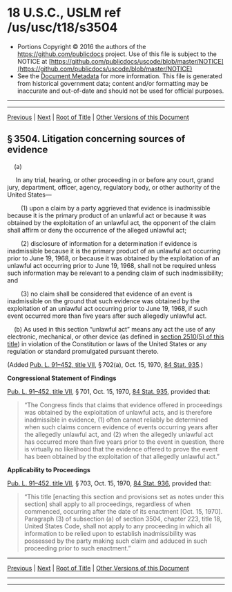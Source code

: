 ---
---

# 18 U.S.C., USLM ref /us/usc/t18/s3504

* Portions Copyright © 2016 the authors of the https://github.com/publicdocs project.
  Use of this file is subject to the NOTICE at [https://github.com/publicdocs/uscode/blob/master/NOTICE](https://github.com/publicdocs/uscode/blob/master/NOTICE)
* See the [Document Metadata](././../../../../..//README.md) for more information.
  This file is generated from historical government data; content and/or formatting may be inaccurate and out-of-date and should not be used for official purposes.

----------
----------

[Previous](./../../../../..//us/usc/t18/ptII/ch223/m__us_usc_t18_s3503.md) | [Next](./../../../../..//us/usc/t18/ptII/ch223/m__us_usc_t18_s3505.md) | [Root of Title](./../../../../../) | [Other Versions of this Document](https://publicdocs.github.io/go/links?ns=uslm&ref=%2Fus%2Fusc%2Ft18%2Fs3504)

## § 3504. Litigation concerning sources of evidence

    (a)

     In any trial, hearing, or other proceeding in or before any court, grand jury, department, officer, agency, regulatory body, or other authority of the United States—

        (1) upon a claim by a party aggrieved that evidence is inadmissible because it is the primary product of an unlawful act or because it was obtained by the exploitation of an unlawful act, the opponent of the claim shall affirm or deny the occurrence of the alleged unlawful act;

        (2) disclosure of information for a determination if evidence is inadmissible because it is the primary product of an unlawful act occurring prior to June 19, 1968, or because it was obtained by the exploitation of an unlawful act occurring prior to June 19, 1968, shall not be required unless such information may be relevant to a pending claim of such inadmissibility; and

        (3) no claim shall be considered that evidence of an event is inadmissible on the ground that such evidence was obtained by the exploitation of an unlawful act occurring prior to June 19, 1968, if such event occurred more than five years after such allegedly unlawful act.

    (b) As used in this section “unlawful act” means any act the use of any electronic, mechanical, or other device (as defined in [section 2510(5) of this title][/us/usc/t18/s2510/5]) in violation of the Constitution or laws of the United States or any regulation or standard promulgated pursuant thereto.

(Added [Pub. L. 91–452, title VII][/us/pl/91/452/tVII], § 702(a), Oct. 15, 1970, [84 Stat. 935][/us/stat/84/935].)

 __Congressional Statement of Findings__ 

[Pub. L. 91–452, title VII][/us/pl/91/452/tVII], § 701, Oct. 15, 1970, [84 Stat. 935][/us/stat/84/935], provided that: 

> “The Congress finds that claims that evidence offered in proceedings was obtained by the exploitation of unlawful acts, and is therefore inadmissible in evidence, (1) often cannot reliably be determined when such claims concern evidence of events occurring years after the allegedly unlawful act, and (2) when the allegedly unlawful act has occurred more than five years prior to the event in question, there is virtually no likelihood that the evidence offered to prove the event has been obtained by the exploitation of that allegedly unlawful act.”

 __Applicability to Proceedings__ 

[Pub. L. 91–452, title VII][/us/pl/91/452/tVII], § 703, Oct. 15, 1970, [84 Stat. 936][/us/stat/84/936], provided that: 

> “This title \[enacting this section and provisions set as notes under this section\] shall apply to all proceedings, regardless of when commenced, occurring after the date of its enactment \[Oct. 15, 1970\]. Paragraph (3) of subsection (a) of section 3504, chapter 223, title 18, United States Code, shall not apply to any proceeding in which all information to be relied upon to establish inadmissibility was possessed by the party making such claim and adduced in such proceeding prior to such enactment.”

----------

[Previous](./../../../../..//us/usc/t18/ptII/ch223/m__us_usc_t18_s3503.md) | [Next](./../../../../..//us/usc/t18/ptII/ch223/m__us_usc_t18_s3505.md) | [Root of Title](./../../../../../) | [Other Versions of this Document](https://publicdocs.github.io/go/links?ns=uslm&ref=%2Fus%2Fusc%2Ft18%2Fs3504)

----------
----------

[/us/usc/t18/s2510/5]: https://publicdocs.github.io/go/links?ns=uslm&ref=%2Fus%2Fusc%2Ft18%2Fs2510%2F5
[/us/pl/91/452/tVII]: https://publicdocs.github.io/go/links?ns=uslm&ref=%2Fus%2Fpl%2F91%2F452%2FtVII
[/us/stat/84/935]: https://publicdocs.github.io/go/links?ns=uslm&ref=%2Fus%2Fstat%2F84%2F935
[/us/pl/91/452/tVII]: https://publicdocs.github.io/go/links?ns=uslm&ref=%2Fus%2Fpl%2F91%2F452%2FtVII
[/us/stat/84/935]: https://publicdocs.github.io/go/links?ns=uslm&ref=%2Fus%2Fstat%2F84%2F935
[/us/pl/91/452/tVII]: https://publicdocs.github.io/go/links?ns=uslm&ref=%2Fus%2Fpl%2F91%2F452%2FtVII
[/us/stat/84/936]: https://publicdocs.github.io/go/links?ns=uslm&ref=%2Fus%2Fstat%2F84%2F936



